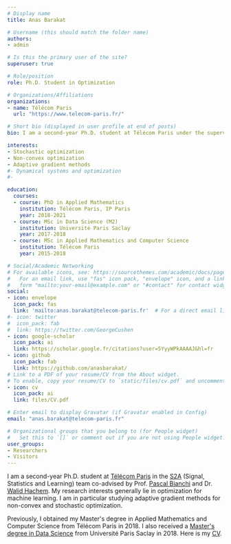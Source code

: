 ```yaml
---
# Display name
title: Anas Barakat

# Username (this should match the folder name)
authors:
- admin

# Is this the primary user of the site?
superuser: true

# Role/position
role: Ph.D. Student in Optimization

# Organizations/Affiliations
organizations:
- name: Télécom Paris
  url: "https://www.telecom-paris.fr/"

# Short bio (displayed in user profile at end of posts)
bio: I am a second-year Ph.D. student at Télécom Paris under the supervision of Prof. Pascal Bianchi and Dr. Walid Hachem.

interests:
- Stochastic optimization
- Non-convex optimization
- Adaptive gradient methods
#- Dynamical systems and optimization
#-

education:
  courses:
  - course: PhD in Applied Mathematics
    institution: Télécom Paris, IP Paris
    year: 2018-2021
  - course: MSc in Data Science (M2)
    institution: Université Paris Saclay
    year: 2017-2018
  - course: MSc in Applied Mathematics and Computer Science
    institution: Télécom Paris
    year: 2015-2018

# Social/Academic Networking
# For available icons, see: https://sourcethemes.com/academic/docs/page-builder/#icons
#   For an email link, use "fas" icon pack, "envelope" icon, and a link in the
#   form "mailto:your-email@example.com" or "#contact" for contact widget.
social:
- icon: envelope
  icon_pack: fas
  link: 'mailto:anas.barakat@telecom-paris.fr'  # For a direct email link, use "mailto:test@example.org".
#- icon: twitter
#  icon_pack: fab
#  link: https://twitter.com/GeorgeCushen
- icon: google-scholar
  icon_pack: ai
  link: https://scholar.google.fr/citations?user=5YyyWPkAAAAJ&hl=fr
- icon: github
  icon_pack: fab
  link: https://github.com/anasbarakat/
# Link to a PDF of your resume/CV from the About widget.
# To enable, copy your resume/CV to `static/files/cv.pdf` and uncomment the lines below.
- icon: cv
  icon_pack: ai
  link: files/CV.pdf

# Enter email to display Gravatar (if Gravatar enabled in Config)
email: "anas.barakat@telecom-paris.fr"

# Organizational groups that you belong to (for People widget)
#   Set this to `[]` or comment out if you are not using People widget.
user_groups:
- Researchers
- Visitors
---
```


I am a second-year Ph.D. student at [Télécom Paris](https://www.telecom-paris.fr/en/home) in the [S2A](https://www.telecom-paris.fr/en/research/laboratories/information-processing-and-communication-laboratory-ltci/research-teams/signal-statistics-learning) (Signal, Statistics and Learning) team co-advised by Prof. [Pascal Bianchi](https://bianchi.wp.imt.fr/) and
Dr. [Walid Hachem](http://www-syscom.univ-mlv.fr/~whachem/). My research interests generally lie in optimization for machine learning. I am in particular studying adaptive gradient methods for non-convex and stochastic optimization.

Previously, I obtained my Master's degree in Applied Mathematics and Computer Science from Télécom Paris in 2018. I also received a [Master's degree in Data Science](https://datascience-x-master-paris-saclay.fr/) from Université Paris Saclay in 2018. Here is my [CV](files/CV.pdf).
